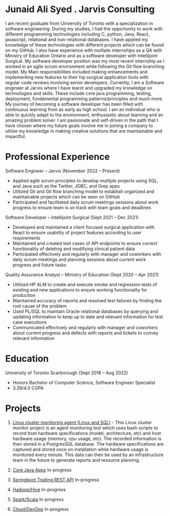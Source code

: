 # Junaid Ali Syed . Jarvis Consulting 

I am  recent graduate from University of Toronto with a specialization in software engineering.
During my studies, I had the opportunity to work with different programming technologies including 
C, python, Java, React, javascript, relational and non-relational databases. I have applied my 
knowledge of these technologies with different projects which can be found on my GitHub. I also 
have experience with multiple internships as a QA with Ministry of Education Ontario and as a 
software developer with Intellijoint Surgical. My software developer position was my most recent 
internship as I worked in an agile scrum environment while following the Git flow branching model. 
My Main responsibilities included making enhancements and implementing new features to their hip 
surgical application tools with regular code reviews involving senior developers. Currently, I am a
Software engineer at Jarvis where I have learnt and upgraded my knowledge on technologies and skills. 
These include core java programming, testing, deployment, fundamental programming patterns/principles 
and much more. My journey of becoming a software developer has been filled with continuous learning 
from as early as high school. I am an individual who is able to quickly adapt to the environment, 
enthusiastic about learning and an amazing problem solver. I am passionate and self-driven in the path that 
I have chosen where my future goals involve me in joining a company to utilize my knowledge 
in making creative solutions that are maintainable and impactful.  

# Professional Experience

Software Engineer – Jarvis (November 2022 – Present)
* Applied agile scrum principles to develop multiple projects using SQL, and Java such as the Twitter, JDBC, 
and Grep apps 
* Utilized Git and Git flow branching model to establish organized and maintainable projects
which can be seen on GitHub
* Participated and facilitated daily scrum meetings sessions about work progress
to ensure team is on track with team goals and deadlines

Software Developer – Intellijoint Surgical (Sept 2021 – Dec 2021)
* Developed and maintained a client focused surgical application with React to ensure usability of project
features according to user requirements
* Maintained and created test cases of API endpoints to ensure correct functionality of deleting and modifying
clinical patient data
* Participated effectively and regularly with manager and coworkers with daily scrum meetings and planning
sessions about current work progress and future tasks

Quality Assurance Analyst – Ministry of Education (Sept 2020 – Apr 2021)
* Utilized HP ALM to create and execute smoke and regression tests of existing and new applications to ensure
working functionality for production
* Maintained accuracy of reports and resolved test failures by finding the root cause of the problem
* Used PL/SQL to maintain Oracle relational databases by querying and updating information to keep up to date and
relevant information for test case executions
* Communicated effectively and regularly with manager and coworkers about current progress and defects with
reports and tickets to convey relevant information

# Education

University of Toronto Scarborough (Sept 2018 – Aug 2022)
* Honors Bachelor of Computer Science, Software Engineer Specialist
* 3.39/4.0 CGPA

# Projects

1. [Linux cluster monitoring agent (Linux and SQL)](./linux_sql) - This Linux cluster 
monitor project is an agent monitoring tool which uses bash scripts to record host 
hardware specifications (model, architecture, etc) and host hardware usage (memory, cpu usage, etc). 
The recorded information is then stored in a PostgresSQL database. The hardware specifications are 
captured and stored once on installation while hardware usage is monitored every minute. This data 
can then be used by an infrastructure team in the future to generate reports and resource planning.

2. [Core Java Apps](./core_java) In-progress
3. [Springboot Trading REST API](./springboot) In-progress
4. [Hadoop/Hive](./hadoop) In-progress
5. [Spark/Scala](./spark) In-progress
6. [Cloud/DevOps](./cloud_devops) In-progress

